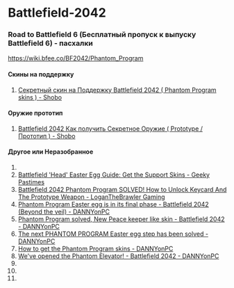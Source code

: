 # Battlefield-2042

### Road to Battlefield 6 (Бесплатный пропуск к выпуску Battlefield 6) - пасхалки

https://wiki.bfee.co/BF2042/Phantom_Program

#### Скины на поддержку
1. [Секретный скин на Поддержку Battlefield 2042 ( Phantom Program skins ) - Shobo](https://www.youtube.com/watch?v=Rwk5Nx8s6yg)

#### Оружие прототип
1. [Battlefield 2042 Как получить Секретное Оружие ( Prototype / Прототип ) - Shobo](https://www.youtube.com/watch?v=_3M6xE_6tw4)



#### Другое или Неразобранное
1. []()
2. [Battlefield 'Head' Easter Egg Guide: Get the Support Skins - Geeky Pastimes ](https://www.youtube.com/watch?v=mnumhIBBe4U)
3. [Battlefield 2042 Phantom Program SOLVED! How to Unlock Keycard And The Prototype Weapon - LoganTheBrawler Gaming](https://www.youtube.com/watch?v=cs305hGmFL4)
4. [Phantom Program Easter egg is in its final phase - Battlefield 2042 (Beyond the veil) - DANNYonPC](https://www.youtube.com/watch?v=vXxgl4HreB4)
5. [Phantom Program solved, New Peace keeper like skin - Battlefield 2042 - DANNYonPC](https://www.youtube.com/watch?v=c1u5b-UeD5Y)
6. [The next PHANTOM PROGRAM Easter egg step has been solved - DANNYonPC](https://www.youtube.com/watch?v=yc7DNvOYrvI)
7. [How to get the Phantom Program skins - DANNYonPC](https://www.youtube.com/watch?v=uBaZp9B9TNw)
8. [We've opened the Phantom Elevator! - Battlefield 2042 - DANNYonPC](https://www.youtube.com/watch?v=NcSiDTIfto8)
10. []()
11. []()
12. []()
